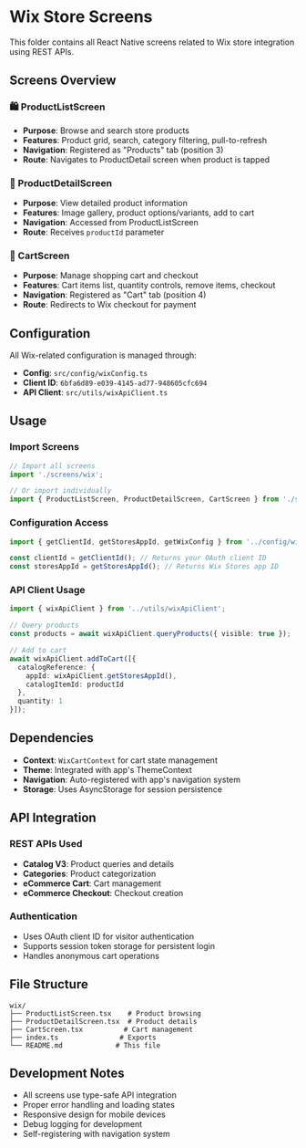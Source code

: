 # Wix Store Screens

This folder contains all React Native screens related to Wix store integration using REST APIs.

## Screens Overview

### 🛍️ ProductListScreen
- **Purpose**: Browse and search store products
- **Features**: Product grid, search, category filtering, pull-to-refresh
- **Navigation**: Registered as "Products" tab (position 3)
- **Route**: Navigates to ProductDetail screen when product is tapped

### 📄 ProductDetailScreen  
- **Purpose**: View detailed product information
- **Features**: Image gallery, product options/variants, add to cart
- **Navigation**: Accessed from ProductListScreen
- **Route**: Receives `productId` parameter

### 🛒 CartScreen
- **Purpose**: Manage shopping cart and checkout
- **Features**: Cart items list, quantity controls, remove items, checkout
- **Navigation**: Registered as "Cart" tab (position 4)
- **Route**: Redirects to Wix checkout for payment

## Configuration

All Wix-related configuration is managed through:
- **Config**: `src/config/wixConfig.ts`
- **Client ID**: `6bfa6d89-e039-4145-ad77-948605cfc694`
- **API Client**: `src/utils/wixApiClient.ts`

## Usage

### Import Screens
```typescript
// Import all screens
import './screens/wix';

// Or import individually
import { ProductListScreen, ProductDetailScreen, CartScreen } from './screens/wix';
```

### Configuration Access
```typescript
import { getClientId, getStoresAppId, getWixConfig } from '../config/wixConfig';

const clientId = getClientId(); // Returns your OAuth client ID
const storesAppId = getStoresAppId(); // Returns Wix Stores app ID
```

### API Client Usage
```typescript
import { wixApiClient } from '../utils/wixApiClient';

// Query products
const products = await wixApiClient.queryProducts({ visible: true });

// Add to cart
await wixApiClient.addToCart([{ 
  catalogReference: { 
    appId: wixApiClient.getStoresAppId(),
    catalogItemId: productId 
  }, 
  quantity: 1 
}]);
```

## Dependencies

- **Context**: `WixCartContext` for cart state management
- **Theme**: Integrated with app's ThemeContext
- **Navigation**: Auto-registered with app's navigation system
- **Storage**: Uses AsyncStorage for session persistence

## API Integration

### REST APIs Used
- **Catalog V3**: Product queries and details
- **Categories**: Product categorization  
- **eCommerce Cart**: Cart management
- **eCommerce Checkout**: Checkout creation

### Authentication
- Uses OAuth client ID for visitor authentication
- Supports session token storage for persistent login
- Handles anonymous cart operations

## File Structure
```
wix/
├── ProductListScreen.tsx    # Product browsing
├── ProductDetailScreen.tsx  # Product details  
├── CartScreen.tsx          # Cart management
├── index.ts               # Exports
└── README.md             # This file
```

## Development Notes

- All screens use type-safe API integration
- Proper error handling and loading states
- Responsive design for mobile devices
- Debug logging for development
- Self-registering with navigation system 
